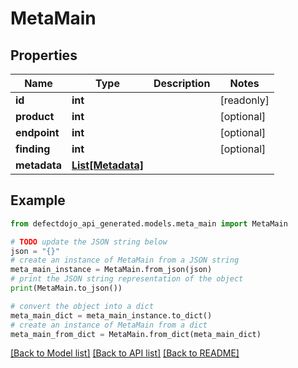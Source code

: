 # MetaMain


## Properties

Name | Type | Description | Notes
------------ | ------------- | ------------- | -------------
**id** | **int** |  | [readonly] 
**product** | **int** |  | [optional] 
**endpoint** | **int** |  | [optional] 
**finding** | **int** |  | [optional] 
**metadata** | [**List[Metadata]**](Metadata.md) |  | 

## Example

```python
from defectdojo_api_generated.models.meta_main import MetaMain

# TODO update the JSON string below
json = "{}"
# create an instance of MetaMain from a JSON string
meta_main_instance = MetaMain.from_json(json)
# print the JSON string representation of the object
print(MetaMain.to_json())

# convert the object into a dict
meta_main_dict = meta_main_instance.to_dict()
# create an instance of MetaMain from a dict
meta_main_from_dict = MetaMain.from_dict(meta_main_dict)
```
[[Back to Model list]](../README.md#documentation-for-models) [[Back to API list]](../README.md#documentation-for-api-endpoints) [[Back to README]](../README.md)


